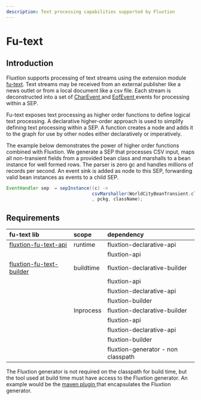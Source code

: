 ```yaml
---
description: Text processing capabilities supported by Fluxtion
---
```


# Fu-text

## Introduction

Fluxtion supports processing of text streams using the extension module [fu-text](https://github.com/v12technology/fluxtion/tree/master/extensions/fu-text). Text streams may be received from an external publisher like a news outlet or from a local document like a csv file. Each stream is deconstructed into a set of [CharEvent ](https://github.com/v12technology/fluxtion/blob/master/extensions/fu-text/api/src/main/java/com/fluxtion/ext/futext/api/event/CharEvent.java)and [EofEvent ](https://github.com/v12technology/fluxtion/blob/master/extensions/fu-text/api/src/main/java/com/fluxtion/ext/futext/api/event/EofEvent.java) events for processing within a SEP.

Fu-text exposes text processing as higher order functions to define logical text processing. A declarative higher-order approach is used to simplify defining text processing within a SEP.  A function creates a node and adds it to the graph for use by other nodes either declaratively or imperatively.

The example below demonstrates the power of higher order functions combined with Fluxtion. We generate a SEP that processes CSV input, maps all non-transient fields from a provided bean class and marshalls to a bean instance for well formed rows. The parser is zero gc and handles millions of records per second. An event sink is added as node to this SEP, forwarding valid bean instances as events to a child SEP.

```java
EventHandler sep  = sepInstance((c) -> 
                                csvMarshaller(WorldCityBeanTransient.class).build()
                                , pckg, className);
```



## Requirements

| fu-text lib | scope | dependency |
| :--- | :--- | :--- |
| [fluxtion-fu-text-api](https://github.com/v12technology/fluxtion/tree/master/extensions/fu-text/api) | runtime | fluxtion-declarative-api |
|  |  | fluxtion-api |
| [fluxtion-fu-text-builder](https://github.com/v12technology/fluxtion/tree/master/extensions/fu-text/builder/src/main/java/com/fluxtion/ext/futext/builder) | buildtime | fluxtion-declarative-builder |
|  |  | fluxtion-api |
|  |  | fluxtion-declarative-api |
|  |  | fluxtion-builder |
|  | Inprocess | fluxtion-declarative-builder |
|  |  | fluxtion-api |
|  |  | fluxtion-declarative-api |
|  |  | fluxtion-builder |
|  |  | fluxtion-generator - non classpath |

The Fluxtion generator is not required on the classpath for build time, but the tool used at build time must have access to the Fluxtion generator. An example would be the [maven plugin ](../../tools/maven-plugin.md)that encapsulates the Fluxtion generator.



